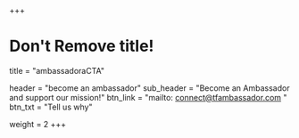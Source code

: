 +++
# Don't Remove title!
title = "ambassadoraCTA"

header = "become an ambassador"
sub_header = "Become an Ambassador and support our mission!"
btn_link = "mailto: connect@tfambassador.com "
btn_txt = "Tell us why"

weight = 2
+++
